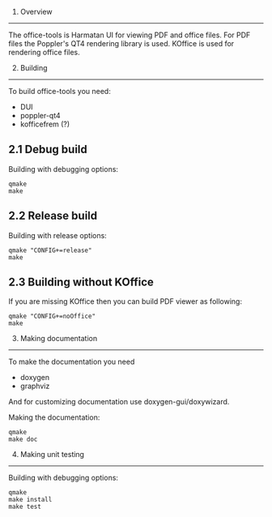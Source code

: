 1. Overview
-----------

The office-tools is Harmatan UI for viewing PDF and office files.
For PDF files the Poppler's QT4 rendering library is used.
KOffice is used for rendering office files.


2. Building
-----------
To build office-tools you need:
- DUI
- poppler-qt4
- kofficefrem (?)

2.1 Debug build
---------------
Building with debugging options:

    qmake
    make

2.2 Release build
-----------------
Building with release options:

    qmake "CONFIG+=release"
    make

2.3 Building without KOffice
----------------------------
If you are missing KOffice then you can build PDF viewer as following:

    qmake "CONFIG+=noOffice"
    make

3. Making documentation
-----------------------
To make the documentation you need 
- doxygen
- graphviz

And for customizing documentation use doxygen-gui/doxywizard.

Making the documentation:

    qmake
    make doc

4. Making unit testing
----------------------
Building with debugging options:

    qmake
    make install
    make test
